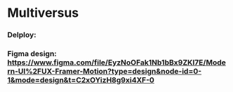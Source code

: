 # Multiversus

### Delploy:

### Figma design: https://www.figma.com/file/EyzNoOFak1Nb1bBx9ZKI7E/Modern-UI%2FUX-Framer-Motion?type=design&node-id=0-1&mode=design&t=C2xOYizH8g9xi4XF-0
